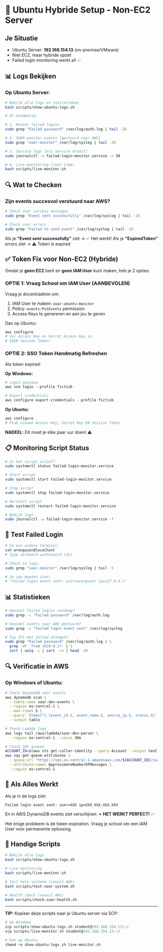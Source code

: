 # 🔧 Ubuntu Hybride Setup - Non-EC2 Server

## Je Situatie
- Ubuntu Server: **192.168.154.13** (on-premise/VMware)
- Niet EC2, maar hybride opzet
- Failed login monitoring werkt al! ✅

## 📊 Logs Bekijken

### Op Ubuntu Server:

```bash
# Bekijk alle logs en statistieken
bash scripts/show-ubuntu-logs.sh

# Of handmatig:

# 1. Recent failed logins
sudo grep "Failed password" /var/log/auth.log | tail -20

# 2. SOAR monitor events (gestuurd naar AWS)
sudo grep "soar-monitor" /var/log/syslog | tail -20

# 3. Service logs (als service draait)
sudo journalctl -u failed-login-monitor.service -n 50

# 4. Live monitoring (real-time)
bash scripts/live-monitor.sh
```

## 🔍 Wat te Checken

### Zijn events succesvol verstuurd naar AWS?

```bash
# Check voor success messages
sudo grep "Event sent successfully" /var/log/syslog | tail -10

# Check voor errors
sudo grep "Failed to send event" /var/log/syslog | tail -10
```

Als je **"Event sent successfully"** ziet → ✅ Het werkt!
Als je **"ExpiredToken"** errors ziet → ⚠️ Token is expired

## ✅ Token Fix voor Non-EC2 (Hybride)

Omdat je **geen EC2** bent en **geen IAM User** kunt maken, heb je 2 opties:

### OPTIE 1: Vraag School om IAM User (AANBEVOLEN)

Vraag je docent/admin om:
1. IAM User te maken: `soar-ubuntu-monitor`
2. Policy: `events:PutEvents` permission
3. Access Keys te genereren en aan jou te geven

Dan op Ubuntu:
```bash
aws configure
# Vul Access Key en Secret Access Key in
# GEEN Session Token!
```

### OPTIE 2: SSO Token Handmatig Refreshen

Als token expired:

**Op Windows:**
```powershell
# Login opnieuw
aws sso login --profile fictisb

# Export credentials
aws configure export-credentials --profile fictisb
```

**Op Ubuntu:**
```bash
aws configure
# Plak nieuwe Access Key, Secret Key EN Session Token
```

**NADEEL:** Dit moet je elke paar uur doen! ⚠️

## 📋 Monitoring Script Status

```bash
# Is het script actief?
sudo systemctl status failed-login-monitor.service

# Start script
sudo systemctl start failed-login-monitor.service

# Stop script
sudo systemctl stop failed-login-monitor.service

# Herstart script
sudo systemctl restart failed-login-monitor.service

# Bekijk logs
sudo journalctl -u failed-login-monitor.service -f
```

## 🧪 Test Failed Login

```bash
# In een andere terminal:
ssh wronguser@localhost
# Type verkeerd wachtwoord (3x)

# Check in logs:
sudo grep "soar-monitor" /var/log/syslog | tail -5

# Je zou moeten zien:
# "Failed login event sent: user=wronguser ip=127.0.0.1"
```

## 📊 Statistieken

```bash
# Hoeveel failed logins vandaag?
sudo grep -c "Failed password" /var/log/auth.log

# Hoeveel events naar AWS gestuurd?
sudo grep -c "Failed login event sent" /var/log/syslog

# Top IPs met failed attempts
sudo grep "Failed password" /var/log/auth.log | \
  grep -oP 'from \K[0-9.]+' | \
  sort | uniq -c | sort -rn | head -10
```

## 🔍 Verificatie in AWS

### Op Windows of Ubuntu:

```bash
# Check DynamoDB voor events
aws dynamodb scan \
  --table-name soar-dev-events \
  --region eu-central-1 \
  --max-items 5 \
  --query 'Items[*].[event_id.S, event_name.S, source_ip.S, status.S]' \
  --output table

# Check Lambda logs
aws logs tail /aws/lambda/soar-dev-parser \
  --region eu-central-1 --since 30m

# Check SQS queues
ACCOUNT_ID=$(aws sts get-caller-identity --query Account --output text)
aws sqs get-queue-attributes \
  --queue-url "https://sqs.eu-central-1.amazonaws.com/${ACCOUNT_ID}/soar-dev-parser-queue" \
  --attribute-names ApproximateNumberOfMessages \
  --region eu-central-1
```

## 🎯 Als Alles Werkt

Als je in de logs ziet:
```
Failed login event sent: user=XXX ip=XXX.XXX.XXX.XXX
```

En in AWS DynamoDB events ziet verschijnen → **HET WERKT PERFECT!** ✅

Het enige probleem is de token expiration. Vraag je school om een IAM User voor permanente oplossing.

## 📁 Handige Scripts

```bash
# Bekijk alle logs
bash scripts/show-ubuntu-logs.sh

# Live monitoring
bash scripts/live-monitor.sh

# Test hele systeem (vanuit AWS)
bash scripts/test-soar-system.sh

# Health check (vanuit AWS)
bash scripts/check-soar-health.sh
```

---

**TIP:** Kopieer deze scripts naar je Ubuntu server via SCP:
```powershell
# Op Windows
scp scripts/show-ubuntu-logs.sh student@192.168.154.13:~/
scp scripts/live-monitor.sh student@192.168.154.13:~/

# Dan op Ubuntu
chmod +x show-ubuntu-logs.sh live-monitor.sh
```
